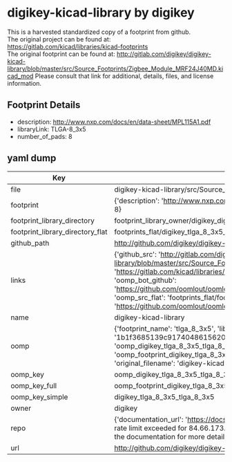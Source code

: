 # digikey-kicad-library by digikey  
This is a harvested standardized copy of a footprint from github.  
The original project can be found at:  
https://gitlab.com/kicad/libraries/kicad-footprints  
The original footprint can be found at:
http://gitlab.com/digikey/digikey-kicad-library/blob/master/src/Source_Footprints/Zigbee_Module_MRF24J40MD.kicad_mod
Please consult that link for additional, details, files, and license information.  
## Footprint Details
* description: http://www.nxp.com/docs/en/data-sheet/MPL115A1.pdf  
* libraryLink: TLGA-8_3x5  
* number_of_pads: 8  
## yaml dump  
| Key | Value |  
| --- | --- |  
| file | digikey-kicad-library/src/Source_Footprints/TLGA-8_3x5.kicad_mod |  
| footprint | {'description': 'http://www.nxp.com/docs/en/data-sheet/MPL115A1.pdf', 'libraryLink': 'TLGA-8_3x5', 'number_of_pads': 8} |  
| footprint_library_directory | footprint_library_owner/digikey_digikey-kicad-library |  
| footprint_library_directory_flat | footprints_flat/digikey_tlga_8_3x5_tlga_8_3x5/working |  
| github_path | http://github.com/digikey/digikey-kicad-library/blob/master/src/Source_Footprints/TLGA-8_3x5.kicad_mod |  
| links | {'github_src': 'http://gitlab.com/digikey/digikey-kicad-library/blob/master/src/Source_Footprints/Zigbee_Module_MRF24J40MD.kicad_mod', 'github_src_repo': 'https://gitlab.com/kicad/libraries/kicad-footprints', 'oomp_bot': 'footprints/digikey_tlga_8_3x5_tlga_8_3x5/working', 'oomp_bot_github': 'https://github.com/oomlout/oomlout_oomp_footprint_bot/tree/main/footprints/digikey_tlga_8_3x5_tlga_8_3x5/working', 'oomp_src_flat': 'footprints_flat/footprints_flat/digikey_tlga_8_3x5_tlga_8_3x5/working', 'oomp_src_flat_github': 'https://github.com/oomlout/oomlout_oomp_footprint_src/tree/main/footprints_flat/digikey_tlga_8_3x5_tlga_8_3x5/working'} |  
| name | digikey-kicad-library |  
| oomp | {'footprint_name': 'tlga_8_3x5', 'library_name': 'tlga_8_3x5_kicad_mod', 'md5': '1b1f3685139c91740486156206b27650', 'md5_10': '1b1f368513', 'md5_5': '1b1f3', 'md5_6': '1b1f36', 'oomp_key': 'oomp_digikey_tlga_8_3x5_tlga_8_3x5', 'oomp_key_extra': 'oomp_footprint_digikey_tlga_8_3x5_tlga_8_3x5', 'oomp_key_full': 'oomp_footprint_digikey_tlga_8_3x5_tlga_8_3x5_1b1f36', 'oomp_key_simple': 'digikey_tlga_8_3x5_tlga_8_3x5', 'original_filename': 'digikey-kicad-library/src/Source_Footprints/TLGA-8_3x5.kicad_mod', 'owner_name': 'digikey'} |  
| oomp_key | oomp_digikey_tlga_8_3x5_tlga_8_3x5 |  
| oomp_key_full | oomp_footprint_digikey_tlga_8_3x5_tlga_8_3x5 |  
| oomp_key_simple | digikey_tlga_8_3x5_tlga_8_3x5 |  
| owner | digikey |  
| repo | {'documentation_url': 'https://docs.github.com/rest/overview/resources-in-the-rest-api#rate-limiting', 'message': "API rate limit exceeded for 84.66.173.59. (But here's the good news: Authenticated requests get a higher rate limit. Check out the documentation for more details.)"} |  
| url | http://github.com/digikey/digikey-kicad-library |  

